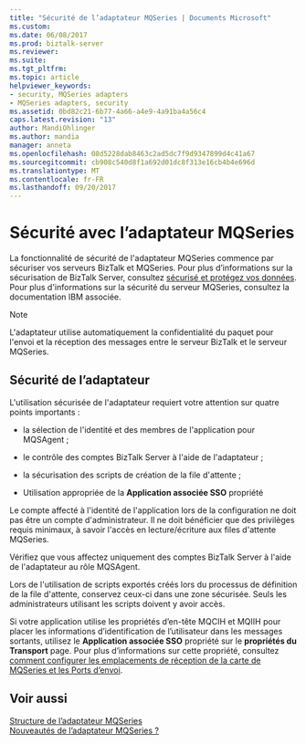 ```yaml
---
title: "Sécurité de l’adaptateur MQSeries | Documents Microsoft"
ms.custom: 
ms.date: 06/08/2017
ms.prod: biztalk-server
ms.reviewer: 
ms.suite: 
ms.tgt_pltfrm: 
ms.topic: article
helpviewer_keywords:
- security, MQSeries adapters
- MQSeries adapters, security
ms.assetid: 0bd82c21-6b77-4a66-a4e9-4a91ba4a56c4
caps.latest.revision: "13"
author: MandiOhlinger
ms.author: mandia
manager: anneta
ms.openlocfilehash: 08d5228dab8463c2ad5dc7f9d9347899d4c41a67
ms.sourcegitcommit: cb908c540d8f1a692d01dc8f313e16cb4b4e696d
ms.translationtype: MT
ms.contentlocale: fr-FR
ms.lasthandoff: 09/20/2017
---
```

# <a name="security-with-the-mqseries-adapter"></a>Sécurité avec l’adaptateur MQSeries

La fonctionnalité de sécurité de l'adaptateur MQSeries commence par sécuriser vos serveurs BizTalk et MQSeries. Pour plus d’informations sur la sécurisation de BizTalk Server, consultez [sécurisé et protégez vos données](secure-and-protect-your-biztalk-messages.md). Pour plus d'informations sur la sécurité du serveur MQSeries, consultez la documentation IBM associée.  
  
> [!NOTE]
>  L'adaptateur utilise automatiquement la confidentialité du paquet pour l'envoi et la réception des messages entre le serveur BizTalk et le serveur MQSeries.  

## <a name="adapter-security"></a>Sécurité de l’adaptateur  
 L'utilisation sécurisée de l'adaptateur requiert votre attention sur quatre points importants :  
  
-   la sélection de l'identité et des membres de l'application pour MQSAgent ;  
  
-   le contrôle des comptes BizTalk Server à l'aide de l'adaptateur ;  
  
-   la sécurisation des scripts de création de la file d'attente ;  
  
-   Utilisation appropriée de la **Application associée SSO** propriété  
  
 Le compte affecté à l'identité de l'application lors de la configuration ne doit pas être un compte d'administrateur. Il ne doit bénéficier que des privilèges requis minimaux, à savoir l'accès en lecture/écriture aux files d'attente MQSeries.  
  
 Vérifiez que vous affectez uniquement des comptes BizTalk Server à l'aide de l'adaptateur au rôle MQSAgent.  
  
 Lors de l'utilisation de scripts exportés créés lors du processus de définition de la file d'attente, conservez ceux-ci dans une zone sécurisée. Seuls les administrateurs utilisant les scripts doivent y avoir accès.  
  
 Si votre application utilise les propriétés d’en-tête MQCIH et MQIIH pour placer les informations d’identification de l’utilisateur dans les messages sortants, utilisez le **Application associée SSO** propriété sur le **propriétés du Transport** page. Pour plus d’informations sur cette propriété, consultez [comment configurer les emplacements de réception de la carte de MQSeries et les Ports d’envoi](../core/how-to-configure-mqseries-adapter-receive-locations-and-send-ports.md).  
  
## <a name="see-also"></a>Voir aussi  
 [Structure de l’adaptateur MQSeries](../core/structure-of-the-mqseries-adapter.md)   
 [Nouveautés de l’adaptateur MQSeries ?](../core/what-is-the-mqseries-adapter.md)